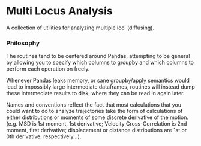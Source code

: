 # Multi Locus Analysis

A collection of utilities for analyzing multiple loci (diffusing).

### Philosophy

The routines tend to be centered around Pandas, attempting to be general by
allowing you to specify which columns to groupby and which columns to perform
each operation on freely.

Whenever Pandas leaks memory, or sane groupby/apply semantics would lead to
impossibly large intermediate dataframes, routines will instead dump these
intermediate results to disk, where they can be read in again later.

Names and conventions reflect the fact that most calculations that you could
want to do to analyze trajectories take the form of calculations of either
distributions or moments of some discrete derivative of the motion. (e.g. MSD is
1st moment, 1st derivative; Velocity Cross-Correlation is 2nd moment, first
derivative; displacement or distance distributions are 1st or 0th derivative,
respectively...).


